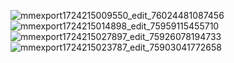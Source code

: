 ![mmexport1724215009550_edit_76024481087456](https://www.1881878.xyz/github.com/user-attachments/assets/409e56b6-0437-4b43-992b-b0f1ec6184d7)
![mmexport1724215014898_edit_75959115455710](https://www.1881878.xyz/github.com/user-attachments/assets/d35d74ac-952b-4781-9dd7-5dcc86b18f9f)
![mmexport1724215027897_edit_75926078194733](https://www.1881878.xyz/github.com/user-attachments/assets/aa15c0b0-b4e1-4e87-b82c-a9554477e11c)
![mmexport1724215023787_edit_75903041772658](https://www.1881878.xyz/github.com/user-attachments/assets/9e86a8b3-0838-4e43-a876-ee9201bed649)
